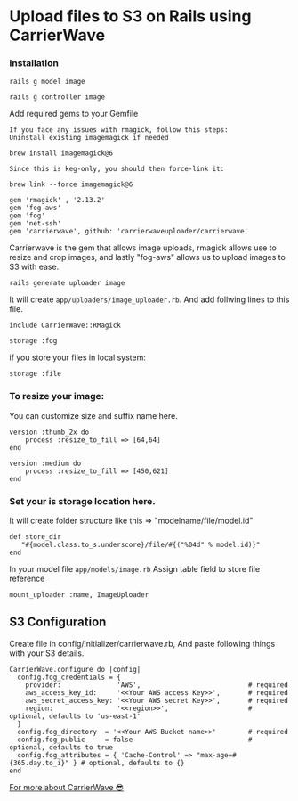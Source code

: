 # Upload files to S3 on Rails using CarrierWave 

### Installation

```rails g model image```

```rails g controller image```


Add required gems to your Gemfile

	If you face any issues with rmagick, follow this steps:
	Uninstall existing imagemagick if needed

```brew install imagemagick@6```

	Since this is keg-only, you should then force-link it:

```brew link --force imagemagick@6```

```
gem 'rmagick' , '2.13.2'
gem 'fog-aws'
gem 'fog'
gem 'net-ssh'
gem 'carrierwave', github: 'carrierwaveuploader/carrierwave'
```

Carrierwave is the gem that allows image uploads, rmagick allows use to resize and crop images, and lastly "fog-aws" allows us to upload images to S3 with ease.


```
rails generate uploader image
```
	 
It will create ```app/uploaders/image_uploader.rb```. And add follwing lines to this file.


``` 
include CarrierWave::RMagick
```

```
storage :fog
```	
	
if you store your files in local system:
```
storage :file	
```


### To resize your image:
You can customize size and suffix name here.
```	
version :thumb_2x do
	process :resize_to_fill => [64,64]
end

version :medium do
	process :resize_to_fill => [450,621]
end
```

### Set your is storage location here.
It will create folder structure like this =>  "modelname/file/model.id"
```
def store_dir
   "#{model.class.to_s.underscore}/file/#{("%04d" % model.id)}"
end
```	


In your model file ```app/models/image.rb```
Assign table field to store file reference
```	
mount_uploader :name, ImageUploader
```
	

## S3 Configuration
Create file in config/initializer/carrierwave.rb, And paste following things with your S3 details.
```
CarrierWave.configure do |config|
  config.fog_credentials = {
    provider:              'AWS',                        	# required
    aws_access_key_id:     '<<Your AWS access Key>>',       # required
    aws_secret_access_key: '<<Your AWS secret Key>>',       # required
    region:                '<<region>>',                    # optional, defaults to 'us-east-1'
  }      
  config.fog_directory  = '<<Your AWS Bucket name>>'		# required
  config.fog_public     = false                             # optional, defaults to true
  config.fog_attributes = { 'Cache-Control' => "max-age=#{365.day.to_i}" } # optional, defaults to {}
end

```
	
[For more about CarrierWave 😎](https://github.com/carrierwaveuploader/carrierwave)


